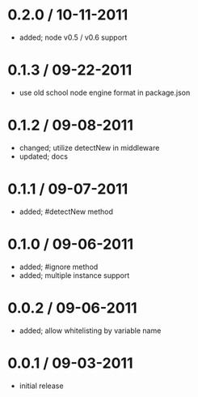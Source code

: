 
0.2.0 / 10-11-2011
==================

  * added; node v0.5 / v0.6 support

0.1.3 / 09-22-2011
==================

  * use old school node engine format in package.json

0.1.2 / 09-08-2011
==================

  * changed; utilize detectNew in middleware
  * updated; docs

0.1.1 / 09-07-2011
==================

  * added; #detectNew method

0.1.0 / 09-06-2011
==================

  * added; #ignore method
  * added; multiple instance support

0.0.2 / 09-06-2011
==================

  * added; allow whitelisting by variable name

0.0.1 / 09-03-2011
==================

  * initial release

